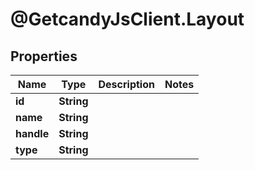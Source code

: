# @GetcandyJsClient.Layout

## Properties

Name | Type | Description | Notes
------------ | ------------- | ------------- | -------------
**id** | **String** |  | 
**name** | **String** |  | 
**handle** | **String** |  | 
**type** | **String** |  | 


